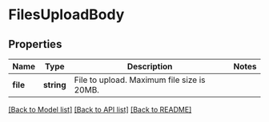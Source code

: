# FilesUploadBody

## Properties
Name | Type | Description | Notes
------------ | ------------- | ------------- | -------------
**file** | **string** | File to upload. Maximum file size is 20MB. | 

[[Back to Model list]](../../README.md#documentation-for-models) [[Back to API list]](../../README.md#documentation-for-api-endpoints) [[Back to README]](../../README.md)

